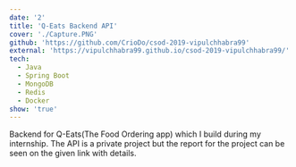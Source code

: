 ```yaml
---
date: '2'
title: 'Q-Eats Backend API'
cover: './Capture.PNG'
github: 'https://github.com/CrioDo/csod-2019-vipulchhabra99'
external: 'https://vipulchhabra99.github.io/csod-2019-vipulchhabra99/'
tech:
  - Java
  - Spring Boot
  - MongoDB
  - Redis
  - Docker
show: 'true'
---
```


Backend for Q-Eats(The Food Ordering app) which I build during my internship. The API is a private project but the report for the project can be seen on the given link with details.
